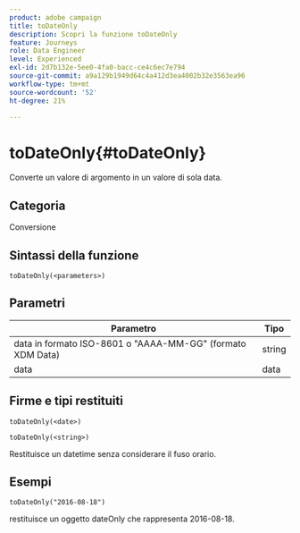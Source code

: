 ```yaml
---
product: adobe campaign
title: toDateOnly
description: Scopri la funzione toDateOnly
feature: Journeys
role: Data Engineer
level: Experienced
exl-id: 2d7b132e-5ee0-4fa0-bacc-ce4c6ec7e794
source-git-commit: a9a129b1949d64c4a412d3ea4002b32e3563ea96
workflow-type: tm+mt
source-wordcount: '52'
ht-degree: 21%

---
```


# toDateOnly{#toDateOnly}

Converte un valore di argomento in un valore di sola data.

## Categoria

Conversione

## Sintassi della funzione

`toDateOnly(<parameters>)`

## Parametri

| Parametro | Tipo |
|-----------|------------------|
| data in formato ISO-8601 o &quot;AAAA-MM-GG&quot; (formato XDM Data) | string |
| data | data |

## Firme e tipi restituiti

`toDateOnly(<date>)`

`toDateOnly(<string>)`

Restituisce un datetime senza considerare il fuso orario.

## Esempi

`toDateOnly("2016-08-18")`

restituisce un oggetto dateOnly che rappresenta 2016-08-18.
